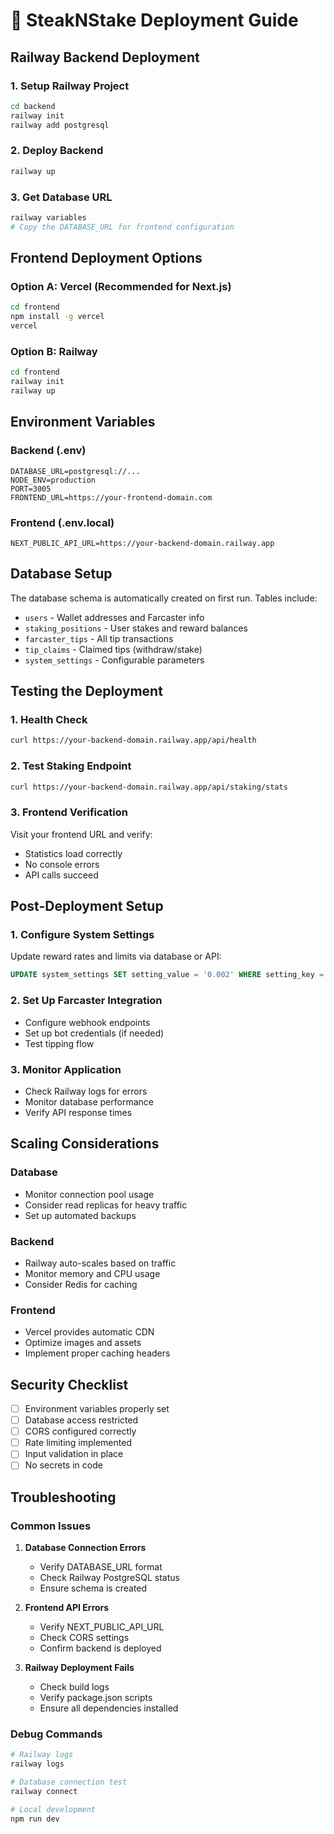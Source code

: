 # 🚀 SteakNStake Deployment Guide

## Railway Backend Deployment

### 1. Setup Railway Project
```bash
cd backend
railway init
railway add postgresql
```

### 2. Deploy Backend
```bash
railway up
```

### 3. Get Database URL
```bash
railway variables
# Copy the DATABASE_URL for frontend configuration
```

## Frontend Deployment Options

### Option A: Vercel (Recommended for Next.js)
```bash
cd frontend
npm install -g vercel
vercel
```

### Option B: Railway
```bash
cd frontend
railway init
railway up
```

## Environment Variables

### Backend (.env)
```env
DATABASE_URL=postgresql://...
NODE_ENV=production
PORT=3005
FRONTEND_URL=https://your-frontend-domain.com
```

### Frontend (.env.local)
```env
NEXT_PUBLIC_API_URL=https://your-backend-domain.railway.app
```

## Database Setup

The database schema is automatically created on first run. Tables include:
- `users` - Wallet addresses and Farcaster info
- `staking_positions` - User stakes and reward balances
- `farcaster_tips` - All tip transactions
- `tip_claims` - Claimed tips (withdraw/stake)
- `system_settings` - Configurable parameters

## Testing the Deployment

### 1. Health Check
```bash
curl https://your-backend-domain.railway.app/api/health
```

### 2. Test Staking Endpoint
```bash
curl https://your-backend-domain.railway.app/api/staking/stats
```

### 3. Frontend Verification
Visit your frontend URL and verify:
- Statistics load correctly
- No console errors
- API calls succeed

## Post-Deployment Setup

### 1. Configure System Settings
Update reward rates and limits via database or API:
```sql
UPDATE system_settings SET setting_value = '0.002' WHERE setting_key = 'daily_reward_rate';
```

### 2. Set Up Farcaster Integration
- Configure webhook endpoints
- Set up bot credentials (if needed)
- Test tipping flow

### 3. Monitor Application
- Check Railway logs for errors
- Monitor database performance
- Verify API response times

## Scaling Considerations

### Database
- Monitor connection pool usage
- Consider read replicas for heavy traffic
- Set up automated backups

### Backend
- Railway auto-scales based on traffic
- Monitor memory and CPU usage
- Consider Redis for caching

### Frontend
- Vercel provides automatic CDN
- Optimize images and assets
- Implement proper caching headers

## Security Checklist

- [ ] Environment variables properly set
- [ ] Database access restricted
- [ ] CORS configured correctly
- [ ] Rate limiting implemented
- [ ] Input validation in place
- [ ] No secrets in code

## Troubleshooting

### Common Issues

1. **Database Connection Errors**
   - Verify DATABASE_URL format
   - Check Railway PostgreSQL status
   - Ensure schema is created

2. **Frontend API Errors**
   - Verify NEXT_PUBLIC_API_URL
   - Check CORS settings
   - Confirm backend is deployed

3. **Railway Deployment Fails**
   - Check build logs
   - Verify package.json scripts
   - Ensure all dependencies installed

### Debug Commands
```bash
# Railway logs
railway logs

# Database connection test
railway connect

# Local development
npm run dev
```